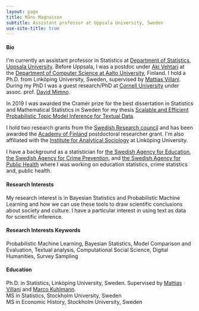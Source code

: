 ```yaml
---
layout: page
title: Måns Magnusson
subtitle: Assistant professor at Uppsala University, Sweden
use-site-title: true
---
```



#### Bio


I'm currently an assistant professor in Statistics at [Department of Statistics, Uppsala University](https://www.statistik.uu.se/?languageId=1). Before Uppsala, I was a postdoc under [Aki Vehtari](https://users.aalto.fi/~ave/) at the [Department of Computer Science at Aalto University](https://www.aalto.fi/en/department-of-computer-science), Finland. I hold a Ph.D. from Linköping University, Sweden, supervised by [Mattias Villani](https://www.mattiasvillani.com/). During my PhD I was a guest research/PhD at [Cornell University](https://www.cornell.edu/) under assoc. prof. [David Mimno](https://mimno.infosci.cornell.edu/).

In 2019 I was awarded the Cramér prize for the best dissertation in Statistics and Mathematical Statistics in Sweden for my thesis [Scalable and Efficient Probabilistic Topic Model Inference for Textual Data](http://liu.diva-portal.org/smash/record.jsf?pid=diva2%3A1201965&dswid=-8297). 

I hold two research grants from the [Swedish Research council](https://www.vr.se/english.html) and has been awarded the [Academy of Finland](https://www.aka.fi/) postdoctoral researcher grant. I'm also affiliated with the [Institute for Analytical Sociology](https://liu.se/en/organisation/liu/iei/ias) at Linköping University.

I have a background as a statistician for [the Swedish Agency for Education](https://www.skolverket.se/), [the Swedish Agency for Crime Prevention](https://www.bra.se/), and [the Swedish Agency for Public Health](https://www.folkhalsomyndigheten.se/) where I was working on education statistics, crime statistics and, public health. 

#### Research Interests
My research interest is in Bayesian Statistics and Probabilistic Machine Learning and how we can use these tools to draw scientific conclusions about society and culture. I have a particular interest in using text as data for scientific inference.

#### Research Interests Keywords
Probabilistic Machine Learning, Bayesian Statistics, Model Comparison and Evaluation, Textual analysis, Computational Social Science, Digital Humanities, Survey Sampling

#### Education
Ph.D. in Statistics, Linköping University, Sweden. Supervised by [Mattias Villani](https://www.mattiasvillani.com/) and [Marco Kuhlmann](https://www.ida.liu.se/~marku61/).<br/>
MS in Statistics, Stockholm University, Sweden<br/>
MS in Economic History, Stockholm University, Sweden
